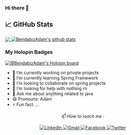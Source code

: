 ### Hi there 👋


## &#x1f4c8; GitHub Stats

<a href="https://github.com/BendabizAdam/BendabizAdam">
  <img align="center" src="https://github-readme-stats.vercel.app/api/top-langs/?username=BendabizAdam&hide=php&title_color=FFFFFF&text_color=FFFFFF&bg_color=071A2C&icon_color=4194FD&langs_count=3" />
</a>
<a href="https://github.com/BendabizAdam/BendabizAdam">
  <img align="center" src="https://github-readme-stats.vercel.app/api?username=BendabizAdam&bg_color=071A2C&icon_color=4194FD&show_icons=true&count_private=true&theme=tokyonight&line_height=27&text_color=FFFFFF" alt="BendabizAdam's github stats"/>
</a>


### My Holopin Badges
[![@BendabizAdam's Holopin board](https://holopin.io/api/user/board?user=bendabizadam)](https://holopin.io/@bendabizadam)

- 🔭 I’m currently working on private projects
- 🌱 I’m currently learning Spring Framework
- 👯 I’m looking to collaborate on spring projects
- 🤔 I’m looking for help with nothing rn
- 💬 Ask me about anything related to java
- 😄 Pronouns: Adam
- ⚡ Fun fact: ...

<p align="center">
  <i> 📫 How to reach me : </i>
</p> 
<p align="center">
   
  <a href="https://www.linkedin.com/in/bendabizadam/" target="_blank">
    <img src="https://img.shields.io/badge/LinkedIn-%230077B5.svg?&style=flat-square&logo=linkedin&logoColor=white&color=071A2C" alt="LinkedIn">
  </a>
  <a href="mailto:a.bendabiza@gmail.com" target="_blank">
    <img src="https://img.shields.io/badge/Gmail-%231877F2.svg?&style=flat-square&logo=gmail&logoColor=white&color=071A2C" alt="Gmail">
  </a>
  <a href="https://web.facebook.com/bendabizadam" target="_blank">
    <img src="https://img.shields.io/badge/Facebook-%231877F2.svg?&style=flat-square&logo=facebook&logoColor=white&color=071A2C" alt="Facebook">
  </a>
  <a href="https://twitter.com/bendabizadam/" target="_blank">
    <img src="https://img.shields.io/badge/Twitter-%231877F2.svg?&style=flat-square&logo=twitter&logoColor=white&color=071A2C" alt="Twitter">
  </a>
</p>
